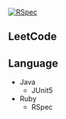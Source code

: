 [![RSpec](https://github.com/areph/leetcode/actions/workflows/rspec.yml/badge.svg)](https://github.com/areph/leetcode/actions/workflows/rspec.yml)
## LeetCode

## Language

- Java
  - JUnit5
- Ruby
  - RSpec
